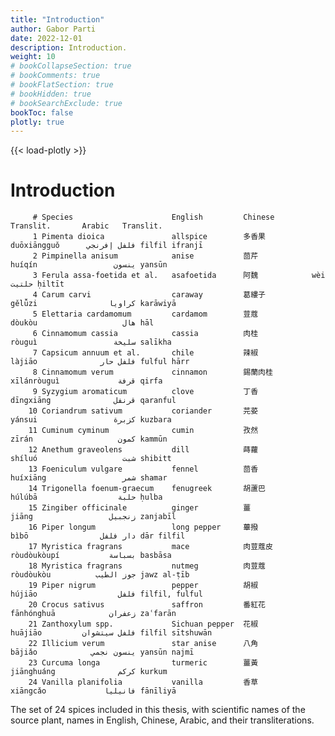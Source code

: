 ```yaml
---
title: "Introduction"
author: Gabor Parti
date: 2022-12-01
description: Introduction.
weight: 10
# bookCollapseSection: true
# bookComments: true
# bookFlatSection: true
# bookHidden: true
# bookSearchExclude: true
bookToc: false
plotly: true
---
```


{{< load-plotly >}}

# Introduction

<!-- ## The Distribution of Names in Various Languages
{{< plotly json="/plotly/languages_pie.json" height="300px" width="300px" >}} -->

<!-- {{< image src="images/kohler/allspice_kohler_min.png" alt="Illustration." >}} -->
<!-- does not work -->

         # Species                      English         Chinese         Translit.       Arabic   Translit.
         1 Pimenta dioica               allspice        多香果          duōxiāngguǒ      فلفل إفرنجي filfil ifranjī
         2 Pimpinella anisum            anise           茴芹            huíqín                 ينسون yansūn
         3 Ferula assa-foetida et al.   asafoetida      阿魏            wèi                   حلتیت ḥiltīt
         4 Carum carvi                  caraway         葛縷子          gělǚzi                كراويا karāwiyā
         5 Elettaria cardamomum         cardamom        荳蔻            dòukòu                   هال hāl
         6 Cinnamomum cassia            cassia          肉桂            ròuguì                 سليخة salīkha
         7 Capsicum annuum et al.       chile           辣椒            làjiāo              فلفل حار fulful hārr
         8 Cinnamomum verum             cinnamon        錫蘭肉桂        xīlánròuguì             قرفة qirfa
         9 Syzygium aromaticum          clove           丁香            dīngxiāng              قرنفل qaranful
        10 Coriandrum sativum           coriander       芫荽            yánsui                 كزبرة kuzbara
        11 Cuminum cyminum              cumin           孜然            zīrán                   كمون kammūn
        12 Anethum graveolens           dill            蒔蘿            shíluó                   شبت shibitt
        13 Foeniculum vulgare           fennel          茴香            huíxiāng                 شمر shamar
        14 Trigonella foenum-graecum    fenugreek       胡蘆巴          húlúbā                  حلبة ḥulba
        15 Zingiber officinale          ginger          薑              jiāng                 زنجبيل zanjabīl
        16 Piper longum                 long pepper     蓽撥            bìbō                دار فلفل dār filfil
        17 Myristica fragrans           mace            肉荳蔻皮        ròudòukòupí           بسباسة basbāsa
        18 Myristica fragrans           nutmeg          肉荳蔻          ròudòukòu          جوز الطيب jawz al-ṭīb
        19 Piper nigrum                 pepper          胡椒            hújiāo                  فلفل filfil, fulful
        20 Crocus sativus               saffron         番紅花          fānhónghuā            زعفران zaʿfarān
        21 Zanthoxylum spp.             Sichuan pepper  花椒            huājiāo         فلفل سيتشوان filfil sītshuwān
        22 Illicium verum               star anise      八角            bājiǎo            ينسون نجمي yansūn najmī
        23 Curcuma longa                turmeric        薑黃            jiānghuáng              كركم kurkum
        24 Vanilla planifolia           vanilla         香草            xiāngcǎo             فانيليا fānīliyā

The set of 24 spices included in this thesis, with scientific names of the source plant, names in English, Chinese, Arabic, and their transliterations.